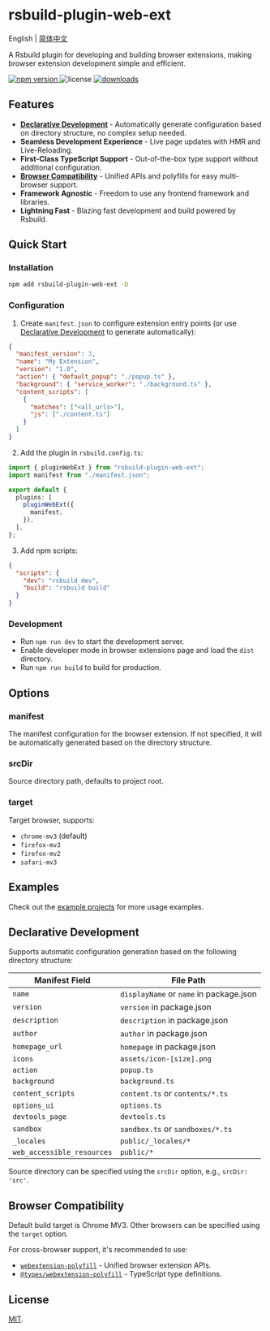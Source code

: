 # rsbuild-plugin-web-ext

English | [简体中文](./README-zh-CN.md)

A Rsbuild plugin for developing and building browser extensions, making browser extension development simple and efficient.

<p>
  <a href="https://npmjs.com/package/rsbuild-plugin-web-ext">
   <img src="https://img.shields.io/npm/v/rsbuild-plugin-web-ext?style=flat-square&colorA=564341&colorB=EDED91" alt="npm version" />
  </a>
  <img src="https://img.shields.io/badge/License-MIT-blue.svg?style=flat-square&colorA=564341&colorB=EDED91" alt="license" />
  <a href="https://npmcharts.com/compare/rsbuild-plugin-web-ext?minimal=true"><img src="https://img.shields.io/npm/dm/rsbuild-plugin-web-ext.svg?style=flat-square&colorA=564341&colorB=EDED91" alt="downloads" /></a>
</p>

## Features

- **[Declarative Development](#declarative-development)** - Automatically generate configuration based on directory structure, no complex setup needed.
- **Seamless Development Experience** - Live page updates with HMR and Live-Reloading.
- **First-Class TypeScript Support** - Out-of-the-box type support without additional configuration.
- **[Browser Compatibility](#browser-compatibility)** - Unified APIs and polyfills for easy multi-browser support.
- **Framework Agnostic** - Freedom to use any frontend framework and libraries.
- **Lightning Fast** - Blazing fast development and build powered by Rsbuild.

## Quick Start

### Installation

```bash
npm add rsbuild-plugin-web-ext -D
```

### Configuration

1. Create `manifest.json` to configure extension entry points (or use [Declarative Development](#declarative-development) to generate automatically):

```json
{
  "manifest_version": 3,
  "name": "My Extension",
  "version": "1.0",
  "action": { "default_popup": "./popup.ts" },
  "background": { "service_worker": "./background.ts" },
  "content_scripts": [
    {
      "matches": ["<all_urls>"],
      "js": ["./content.ts"]
    }
  ]
}
```

2. Add the plugin in `rsbuild.config.ts`:

```ts
import { pluginWebExt } from "rsbuild-plugin-web-ext";
import manifest from "./manifest.json";

export default {
  plugins: [
    pluginWebExt({
      manifest,
    }),
  ],
};
```

3. Add npm scripts:

```json
{
  "scripts": {
    "dev": "rsbuild dev",
    "build": "rsbuild build"
  }
}
```

### Development

- Run `npm run dev` to start the development server.
- Enable developer mode in browser extensions page and load the `dist` directory.
- Run `npm run build` to build for production.

## Options

### manifest

The manifest configuration for the browser extension. If not specified, it will be automatically generated based on the directory structure.

### srcDir

Source directory path, defaults to project root.

### target

Target browser, supports:

- `chrome-mv3` (default)
- `firefox-mv3`
- `firefox-mv2`
- `safari-mv3`

## Examples

Check out the [example projects](./examples/) for more usage examples.

<h2 id="declarative-development">Declarative Development</h2>

Supports automatic configuration generation based on the following directory structure:

| Manifest Field             | File Path                               |
| -------------------------- | --------------------------------------- |
| `name`                     | `displayName` or `name` in package.json |
| `version`                  | `version` in package.json               |
| `description`              | `description` in package.json           |
| `author`                   | `author` in package.json                |
| `homepage_url`             | `homepage` in package.json              |
| `icons`                    | `assets/icon-[size].png`                |
| `action`                   | `popup.ts`                              |
| `background`               | `background.ts`                         |
| `content_scripts`          | `content.ts` or `contents/*.ts`         |
| `options_ui`               | `options.ts`                            |
| `devtools_page`            | `devtools.ts`                           |
| `sandbox`                  | `sandbox.ts` or `sandboxes/*.ts`        |
| `_locales`                 | `public/_locales/*`                     |
| `web_accessible_resources` | `public/*`                              |

Source directory can be specified using the `srcDir` option, e.g., `srcDir: 'src'`.

<h2 id="browser-compatibility">Browser Compatibility</h2>

Default build target is Chrome MV3. Other browsers can be specified using the `target` option.

For cross-browser support, it's recommended to use:

- [`webextension-polyfill`](https://www.npmjs.com/package/webextension-polyfill) - Unified browser extension APIs.
- [`@types/webextension-polyfill`](https://www.npmjs.com/package/@types/webextension-polyfill) - TypeScript type definitions.

## License

[MIT](./LICENSE).
